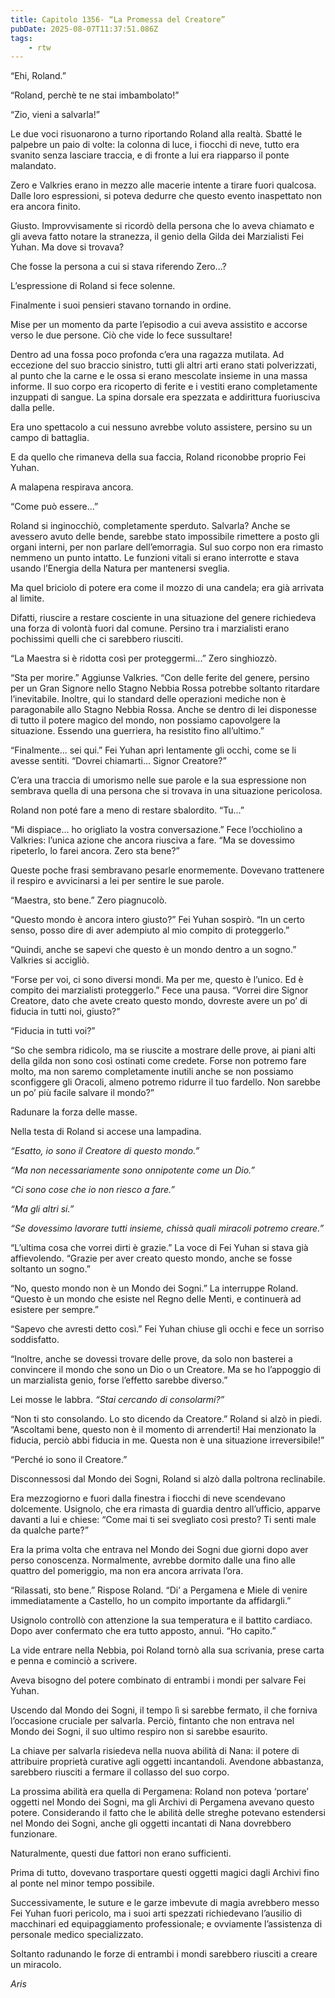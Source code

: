 ```yaml
---
title: Capitolo 1356- “La Promessa del Creatore”
pubDate: 2025-08-07T11:37:51.086Z
tags:
    - rtw
---
```



“Ehi, Roland.”


“Roland, perchè te ne stai imbambolato!”


“Zio, vieni a salvarla!”


Le due voci risuonarono a turno riportando Roland alla realtà. Sbatté le palpebre un paio di volte: la colonna di luce, i fiocchi di neve, tutto era svanito senza lasciare traccia, e di fronte a lui era riapparso il ponte malandato.


Zero e Valkries erano in mezzo alle macerie intente a tirare fuori qualcosa. Dalle loro espressioni, si poteva dedurre che questo evento inaspettato non era ancora finito.


Giusto. Improvvisamente si ricordò della persona che lo aveva chiamato e gli aveva fatto notare la stranezza, il genio della Gilda dei Marzialisti Fei Yuhan. Ma dove si trovava?


Che fosse la persona a cui si stava riferendo Zero...?


L’espressione di Roland si fece solenne.


Finalmente i suoi pensieri stavano tornando in ordine.


Mise per un momento da parte l’episodio a cui aveva assistito e accorse verso le due persone. Ciò che vide lo fece sussultare!


Dentro ad una fossa poco profonda c’era una ragazza mutilata. Ad eccezione del suo braccio sinistro, tutti gli altri arti erano stati polverizzati, al punto che la carne e le ossa si erano mescolate insieme in una massa informe. Il suo corpo era ricoperto di ferite e i vestiti erano completamente inzuppati di sangue. La spina dorsale era spezzata e addirittura fuoriusciva dalla pelle.


Era uno spettacolo a cui nessuno avrebbe voluto assistere, persino su un campo di battaglia.


E da quello che rimaneva della sua faccia, Roland riconobbe proprio Fei Yuhan.


A malapena respirava ancora.


“Come può essere...”


Roland si inginocchiò, completamente sperduto. Salvarla? Anche se avessero avuto delle bende, sarebbe stato impossibile rimettere a posto gli organi interni, per non parlare dell’emorragia. Sul suo corpo non era rimasto nemmeno un punto intatto. Le funzioni vitali si erano interrotte e stava usando l’Energia della Natura per mantenersi sveglia.


Ma quel briciolo di potere era come il mozzo di una candela; era già arrivata al limite.


Difatti, riuscire a restare cosciente in una situazione del genere richiedeva una forza di volontà fuori dal comune. Persino tra i marzialisti erano pochissimi quelli che ci sarebbero riusciti.


“La Maestra si è ridotta così per proteggermi...” Zero singhiozzò.


“Sta per morire.” Aggiunse Valkries. “Con delle ferite del genere, persino per un Gran Signore nello Stagno Nebbia Rossa potrebbe soltanto ritardare l’inevitabile. Inoltre, qui lo standard delle operazioni mediche non è paragonabile allo Stagno Nebbia Rossa. Anche se dentro di lei disponesse di tutto il potere magico del mondo, non possiamo capovolgere la situazione. Essendo una guerriera, ha resistito fino all’ultimo.”


“Finalmente... sei qui.” Fei Yuhan aprì lentamente gli occhi, come se li avesse sentiti. “Dovrei chiamarti... Signor Creatore?”


C’era una traccia di umorismo nelle sue parole e la sua espressione non sembrava quella di una persona che si trovava in una situazione pericolosa.


Roland non poté fare a meno di restare sbalordito. “Tu...”


“Mi dispiace... ho origliato la vostra conversazione.” Fece l’occhiolino a Valkries: l’unica azione che ancora riusciva a fare. “Ma se dovessimo ripeterlo, lo farei ancora. Zero sta bene?”


Queste poche frasi sembravano pesarle enormemente. Dovevano trattenere il respiro e avvicinarsi a lei per sentire le sue parole.


“Maestra, sto bene.” Zero piagnucolò.


“Questo mondo è ancora intero giusto?” Fei Yuhan sospirò. “In un certo senso, posso dire di aver adempiuto al mio compito di proteggerlo.”


“Quindi, anche se sapevi che questo è un mondo dentro a un sogno.” Valkries si accigliò.


“Forse per voi, ci sono diversi mondi. Ma per me, questo è l’unico. Ed è compito dei marzialisti proteggerlo.” Fece una pausa. “Vorrei dire Signor Creatore, dato che avete creato questo mondo, dovreste avere un po’ di fiducia in tutti noi, giusto?”


“Fiducia in tutti voi?”


“So che sembra ridicolo, ma se riuscite a mostrare delle prove, ai piani alti della gilda non sono così ostinati come credete. Forse non potremo fare molto, ma non saremo completamente inutili anche se non possiamo sconfiggere gli Oracoli, almeno potremo ridurre il tuo fardello. Non sarebbe un po’ più facile salvare il mondo?”


Radunare la forza delle masse.


Nella testa di Roland si accese una lampadina.


<em>“Esatto, io sono il Creatore di questo mondo.”</em>


<em>“Ma non necessariamente sono onnipotente come un Dio.”</em>


<em>“Ci sono cose che io non riesco a fare.”</em>


<em>“Ma gli altri si.”</em>


<em>“Se dovessimo lavorare tutti insieme, chissà quali miracoli potremo creare.”</em>


“L’ultima cosa che vorrei dirti è grazie.” La voce di Fei Yuhan si stava già affievolendo. “Grazie per aver creato questo mondo, anche se fosse soltanto un sogno.”


“No, questo mondo non è un Mondo dei Sogni.” La interruppe Roland. “Questo è un mondo che esiste nel Regno delle Menti, e continuerà ad esistere per sempre.”


“Sapevo che avresti detto così.” Fei Yuhan chiuse gli occhi e fece un sorriso soddisfatto.


“Inoltre, anche se dovessi trovare delle prove, da solo non basterei a convincere il mondo che sono un Dio o un Creatore. Ma se ho l’appoggio di un marzialista genio, forse l’effetto sarebbe diverso.”


Lei mosse le labbra.<em> “Stai cercando di consolarmi?”</em>


“Non ti sto consolando. Lo sto dicendo da Creatore.” Roland si alzò in piedi. “Ascoltami bene, questo non è il momento di arrenderti! Hai menzionato la fiducia, perciò abbi fiducia in me. Questa non è una situazione irreversibile!”


“Perché io sono il Creatore.”


Disconnessosi dal Mondo dei Sogni, Roland si alzò dalla poltrona reclinabile.


Era mezzogiorno e fuori dalla finestra i fiocchi di neve scendevano dolcemente. Usignolo, che era rimasta di guardia dentro all’ufficio, apparve davanti a lui e chiese: “Come mai ti sei svegliato così presto? Ti senti male da qualche parte?”


Era la prima volta che entrava nel Mondo dei Sogni due giorni dopo aver perso conoscenza. Normalmente, avrebbe dormito dalle una fino alle quattro del pomeriggio, ma non era ancora arrivata l’ora.


“Rilassati, sto bene.” Rispose Roland. “Di’ a Pergamena e Miele di venire immediatamente a Castello, ho un compito importante da affidargli.”


Usignolo controllò con attenzione la sua temperatura e il battito cardiaco. Dopo aver confermato che era tutto apposto, annuì. “Ho capito.”


La vide entrare nella Nebbia, poi Roland tornò alla sua scrivania, prese carta e penna e cominciò a scrivere.


Aveva bisogno del potere combinato di entrambi i mondi per salvare Fei Yuhan.


Uscendo dal Mondo dei Sogni, il tempo lì si sarebbe fermato, il che forniva l’occasione cruciale per salvarla. Perciò, fintanto che non entrava nel Mondo dei Sogni, il suo ultimo respiro non si sarebbe esaurito.


La chiave per salvarla risiedeva nella nuova abilità di Nana: il potere di attribuire proprietà curative agli oggetti incantandoli. Avendone abbastanza, sarebbero riusciti a fermare il collasso del suo corpo.


La prossima abilità era quella di Pergamena: Roland non poteva ‘portare’ oggetti nel Mondo dei Sogni, ma gli Archivi di Pergamena avevano questo potere. Considerando il fatto che le abilità delle streghe potevano estendersi nel Mondo dei Sogni, anche gli oggetti incantati di Nana dovrebbero funzionare.


Naturalmente, questi due fattori non erano sufficienti.


Prima di tutto, dovevano trasportare questi oggetti magici dagli Archivi fino al ponte nel minor tempo possibile.


Successivamente, le suture e le garze imbevute di magia avrebbero messo Fei Yuhan fuori pericolo, ma i suoi arti spezzati richiedevano l’ausilio di macchinari ed equipaggiamento professionale; e ovviamente l’assistenza di personale medico specializzato.


Soltanto radunando le forze di entrambi i mondi sarebbero riusciti a creare un miracolo.






<em>Aris</em>
                                


                                



